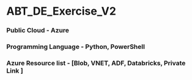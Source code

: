 # ABT_DE_Exercise_V2
### Public Cloud - Azure 

### Programming Language - Python, PowerShell

### Azure Resource list - [Blob, VNET, ADF, Databricks, Private Link  ]
